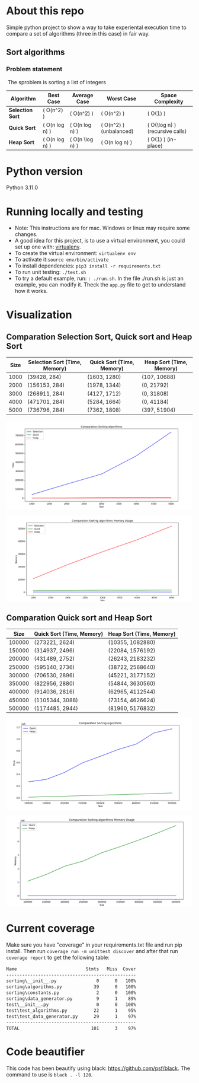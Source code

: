 # About this repo

Simple python project to show a way to take experiental execution time to compare a set of algorithms (three in this case) in fair way.

## Sort algorithms

### Problem statement
​
The sproblem is sorting a list of integers

| Algorithm        | Best Case        | Average Case      | Worst Case       | Space Complexity |
|-----------------|-----------------|------------------|------------------|------------------|
| **Selection Sort** | \( O(n^2) \)    | \( O(n^2) \)      | \( O(n^2) \)      | \( O(1) \)       |
| **Quick Sort**   | \( O(n log n) \) | \( O(n log n) \) | \( O(n^2) \) (unbalanced) | \( O(\log n) \) (recursive calls) |
| **Heap Sort**    | \( O(n log n) \) | \( O(n \log n) \) | \( O(n log n) \) | \( O(1) \) (in-place) |



# Python version
Python 3.11.0
​
# Running locally and testing

* Note: This instructions are for mac. Windows or linux may require some changes. 
* A good idea for this project, is to use a virtual environment, you could set up one with: [virtualenv](https://virtualenv.pypa.io/en/latest/).
* To create the virtual environment: `virtualenv env`
* To activate it:`source env/bin/activate`
* To install dependencies: `pip3 install -r requirements.txt`
* To run unit testing: `./test.sh`
* To try a default example, run: `: ./run.sh`. In the file ./run.sh is just an example, you can modify it. Theck the `app.py` file to get to understand how it works.

# Visualization

## Comparation Selection Sort, Quick sort and Heap Sort

| Size  | Selection Sort (Time, Memory) | Quick Sort (Time, Memory) | Heap Sort (Time, Memory) |
|-------|-------------------------------------|---------------------------------|--------------------------------|
| 1000  | (39428, 284)                       | (1603, 1280)                    | (107, 10688)                   |
| 2000  | (156153, 284)                      | (1978, 1344)                    | (0, 21792)                     |
| 3000  | (268911, 284)                      | (4127, 1712)                    | (0, 31808)                     |
| 4000  | (471701, 284)                      | (5284, 1664)                    | (0, 41184)                     |
| 5000  | (736796, 284)                      | (7362, 1808)                    | (397, 51904)                   |

![](img/s1.png)


![](img/m1.png)

## Comparation Quick sort and Heap Sort

| Size   | Quick Sort (Time, Memory) | Heap Sort (Time, Memory) |
|--------|---------------------------------|--------------------------------|
| 100000 | (273221, 2624)                  | (10355, 1082880)               |
| 150000 | (314937, 2496)                  | (22084, 1576192)               |
| 200000 | (431489, 2752)                  | (26243, 2183232)               |
| 250000 | (595140, 2736)                  | (38722, 2568640)               |
| 300000 | (706530, 2896)                  | (45221, 3177152)               |
| 350000 | (822956, 2880)                  | (54844, 3630560)               |
| 400000 | (914036, 2816)                  | (62965, 4112544)               |
| 450000 | (1105344, 3088)                 | (73154, 4626624)               |
| 500000 | (1174485, 2944)                 | (81960, 5176832)               |


![](img/s2.png)


![](img/m2.png)

# Current coverage

Make sure you have "coverage" in your requirements.txt file and run pip install. Then run `coverage run -m unittest discover` and after that run `coverage report` to get the following table:

```
Name                          Stmts   Miss  Cover
-------------------------------------------------
sorting\__init__.py               0      0   100%
sorting\algorithms.py            39      0   100%
sorting\constants.py              2      0   100%
sorting\data_generator.py         9      1    89%
test\__init__.py                  0      0   100%
test\test_algorithms.py          22      1    95%
test\test_data_generator.py      29      1    97%
-------------------------------------------------
TOTAL                           101      3    97%
```

# Code beautifier
This code has been beautify using black: https://github.com/psf/black. 
The command to use is `black . -l 120`.
